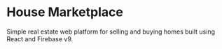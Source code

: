 # House Marketplace 
Simple real estate web platform for selling and buying homes built using React and Firebase v9.


